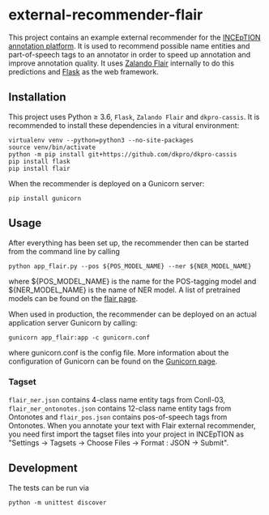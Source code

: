 # external-recommender-flair

This project contains an example external recommender for the [INCEpTION annotation platform](https://inception-project.github.io). It is used to recommend possible name entities and part-of-speech tags to an annotator in order to speed up annotation and improve annotation quality. It uses [Zalando Flair](https://github.com/zalandoresearch/flair) internally to do this predictions and [Flask](http://flask.pocoo.org) as the web framework.

## Installation

This project uses Python ≥ 3.6, `Flask`, `Zalando Flair` and `dkpro-cassis`. It is recommended to install these dependencies in a vitural environment:

    virtualenv venv --python=python3 --no-site-packages
    source venv/bin/activate
    python -m pip install git+https://github.com/dkpro/dkpro-cassis
    pip install flask
    pip install flair

When the recommender is deployed on a Gunicorn server:

    pip install gunicorn

## Usage

After everything has been set up, the recommender then can be started from the command line by calling

    python app_flair.py --pos ${POS_MODEL_NAME} --ner ${NER_MODEL_NAME}
    
where ${POS_MODEL_NAME} is the name for the POS-tagging model and ${NER_MODEL_NAME} is the name of NER model. A list of pretrained models can be found on the [flair page](https://github.com/zalandoresearch/flair/blob/master/resources/docs/TUTORIAL_2_TAGGING.md).

When used in production, the recommender can be deployed on an actual application server Gunicorn by calling:

    gunicorn app_flair:app -c gunicorn.conf

where gunicorn.conf is the config file. More information about the configuration of Gunicorn can be found on the [Gunicorn page](http://docs.gunicorn.org/en/stable/settings.html#config-file).

### Tagset

`flair_ner.json` contains 4-class name entity tags from Conll-03, `flair_ner_ontonotes.json` contains 12-class name entity tags from Ontonotes and `flair_pos.json` contains pos-of-speech tags from Ontonotes. When you annotate your text with Flair external recommender, you need first import the tagset files into your project in INCEpTION as "Settings -> Tagsets -> Choose Files -> Format : JSON -> Submit".

## Development

The tests can be run via

    python -m unittest discover

